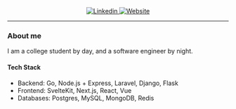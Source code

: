 <div align="center">
  <a href="https://linkedin.com/in/romuz-abdulhamidov/">
    <img
      alt="Linkedin"
      src="https://img.shields.io/badge/linkedin-0077B5?logo=linkedin&logoColor=white&style=for-the-badge"
    />
  </a>
  <a href="https://romuz-portfolio.vercel.app/">
    <img
      alt="Website"
      src="https://img.shields.io/badge/website-000000?style=for-the-badge&logo=About.me&logoColor=white"
    />
  </a>
</div>

---

### About me
I am a college student by day, and a software engineer by night.

#### Tech Stack
- Backend: Go, Node.js + Express, Laravel, Django, Flask
- Frontend: SvelteKit, Next.js, React, Vue
- Databases: Postgres, MySQL, MongoDB, Redis
